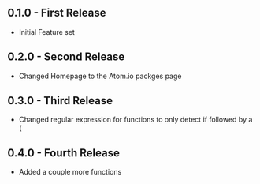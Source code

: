 ## 0.1.0 - First Release
* Initial Feature set
## 0.2.0 - Second Release
* Changed Homepage to the Atom.io packges page
## 0.3.0 - Third Release
* Changed regular expression for functions to only detect if followed by a (
## 0.4.0 - Fourth Release
* Added a couple more functions
